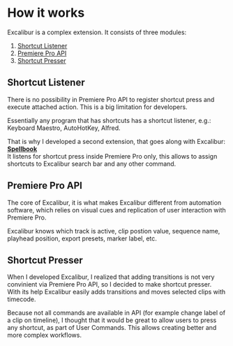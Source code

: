 # How it works

Excalibur is a complex extension. It consists of three modules:

1. [Shortcut Listener](how-it-works.md#shortcut-listener)
2. [Premiere Pro API](how-it-works.md#premiere-pro-api)
3. [Shortcut Presser](how-it-works.md#shortcut-presser)

## Shortcut Listener

There is no possibility in Premiere Pro API to register shortcut press and execute attached action. This is a big limitation for developers.

Essentially any program that has shortcuts has a shortcut listener, e.g.:  
Keyboard Maestro, AutoHotKey, Alfred.

That is why I developed a second extension, that goes along with Excalibur: [**Spellbook**](../spellbook/)  
It listens for shortcut press inside Premiere Pro only, this allows to assign shortcuts to Excalibur search bar and any other command.

## Premiere Pro API

The core of Excalibur, it is what makes Excalibur different from automation software, which relies on visual cues and replication of user interaction with Premiere Pro.

Excalibur knows which track is active, clip postion value, sequence name, playhead position, export presets, marker label, etc.

## Shortcut Presser

When I developed Excalibur, I realized that adding transitions is not very convinient via Premiere Pro API, so I decided to make shortcut presser.  
With its help Excalibur easily adds transitions and moves selected clips with timecode.

Because not all commands are available in API \(for example change label of a clip on timeline\), I thought that it would be great to allow users to press any shortcut, as part of User Commands. This allows creating better and more complex workflows.

